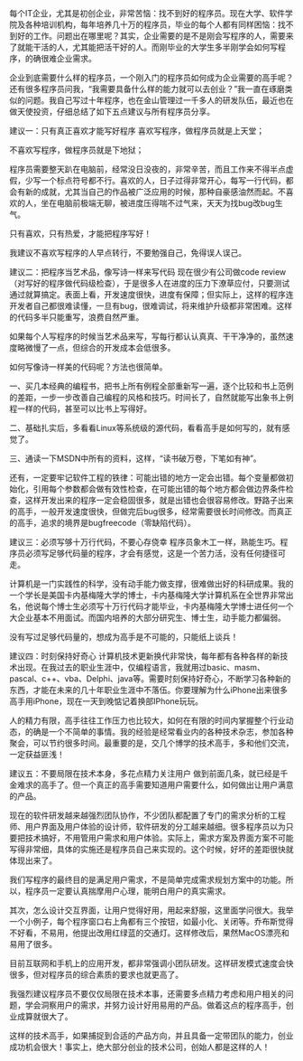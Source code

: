 每个IT企业，尤其是初创企业，非常苦恼：找不到好的程序员。现在大学、软件学院及各种培训机构，每年培养几十万的程序员，毕业的每个人都有同样困恼：找不到好的工作。问题出在哪里呢？其实，企业需要的是不是刚会写程序的人，需要来了就能干活的人，尤其能把活干好的人。而刚毕业的大学生多半刚学会如何写程序，的确很难企业需求。

企业到底需要什么样的程序员，一个刚入门的程序员如何成为企业需要的高手呢？还有很多程序员问我，“我需要具备什么样的能力就可以去创业？”我一直在琢磨类似的问题。我自己写过十年程序，也在金山管理过一千多人的研发队伍，最近也在做天使投资，仔细总结了如下五点建议与所有程序员分享。

建议一：只有真正喜欢才能写好程序
喜欢写程序，做程序员就是上天堂；

不喜欢写程序，做程序员就是下地狱；

程序员需要整天趴在电脑前，经常没日没夜的，非常辛苦，而且工作来不得半点虚假，少写一个标点符号都不行。喜欢的人，日子过得非常开心，每写一行代码，都会有新的成就，尤其当自己的作品被广泛应用的时候，那种自豪感油然而起。不喜欢的人，坐在电脑前极端无聊，被进度压得喘不过气来，天天为找bug改bug生气。

只有喜欢，只有热爱，才能把程序写好！

我建议不喜欢写程序的人早点转行，不要勉强自己，免得误人误己。

建议二：把程序当艺术品，像写诗一样来写代码
现在很少有公司做code review（对写好的程序做代码级检查），于是很多人在进度的压力下潦草应付，只要测试通过就算搞定。表面上看，开发速度很快，进度有保障；但实际上，这样的程序连开发者自己都很难读懂，一旦有bug，很难调试，将来维护升级都非常困难。这样的代码多半只能重写，浪费自然严重。

如果每个人写程序的时候当艺术品来写，写每行都认认真真、干干净净的，虽然速度略微慢了一点，但综合的开发成本会低很多。

如何写像诗一样美的代码呢？方法也很简单。

一、买几本经典的编程书，把书上所有例程全部重新写一遍，逐个比较和书上范例的差距，一步一步改善自己编程的风格和技巧。时间长了，自然就能写出象书上例程一样的代码，甚至可以比书上写得好。

二、基础扎实后，多看看Linux等系统级的源代码，看看高手是如何写的，就有感觉了。

三、通读一下MSDN中所有的资料，这样，“读书破万卷，下笔如有神”。

还有，一定要牢记软件工程的铁律：可能出错的地方一定会出错。每个变量都做初始化，引用每个参数都会做有效性检查，在可能出错的每个地方都会做边界条件检查，这样开发出来的程序一定会稳固很多，就是出错也会很容易修改。野路子出来的高手，一般开发速度很快，但做完后bug很多，经常需要很长时间修改。而真正的高手，追求的境界是bugfreecode（零缺陷代码）。

建议三：必须写够十万行代码，不要心存侥幸
程序员象木工一样，熟能生巧。程序员必须写足够代码量的程序，才会有感觉，这是一个苦力活，没有任何捷径可走。

计算机是一门实践性的科学，没有动手能力做支撑，很难做出好的科研成果。我的一个学长是美国卡内基梅隆大学的博士，卡内基梅隆大学计算机系在全世界非常出名，他说每个博士生必须写十万行代码才能毕业，卡内基梅隆大学博士进任何一个大企业基本不用面试。而国内培养的大部分研究生、博士生，动手能力都偏弱。

没有写过足够代码量的，想成为高手是不可能的，只能纸上谈兵！

建议四：时刻保持好奇心
计算机技术更新换代非常快，每年都有各种各样的新技术出现。在我过去的职业生涯中，仅编程语言，我就用过basic、masm、pascal、c++、vba、Delphi、java等。需要时刻保持好奇心，不断学习各种新的东西，才能在未来的几十年职业生涯中不落伍。你要理解为什么iPhone出来很多高手用iPhone，现在一天到晚惦记着换部IPhone玩玩。

人的精力有限，高手往往工作压力也比较大，如何在有限的时间内掌握整个行业动态，的确是一个不简单的事情。我的经验是经常看业内的各种技术杂志，参加各种聚会，可以节约很多时间。最重要的是，交几个博学的技术高手，多和他们交流，一定获益匪浅！

建议五：不要局限在技术本身，多花点精力关注用户
做到前面几条，就已经是千金难求的高手了。但一个真正的高手需要知道用户需要什么，如何做出让用户满意的产品。

现在的软件研发越来越强烈团队协作，不少团队都配置了专门的需求分析的工程师、用户界面及用户体验的设计师，软件研发的分工越来越细。很多程序员以为只要把技术搞好，不用管用户需求和用户体验。实际上，需求方案及界面方案不可能写得非常细，具体的实施还是程序员自己来实现的。这个时候，好坏的差距很快就体现出来了。

我们写程序的最终目的是满足用户需求，不是简单完成需求规划方案中的功能。所以，程序员一定要认真揣摩用户心理，能明白用户的真实需求。

其次，怎么设计交互界面，让用户觉得好用，用起来舒服，这里面学问很大。我举一个小例子，每个程序窗口右上角都有三个按钮，如最小化、关闭等。乔布斯觉得不好看，不易用，他提出改用红绿蓝的交通灯。这样修改后，果然MacOS漂亮和易用了很多。

目前互联网和手机上的应用开发，都非常强调小团队研发。这样研发模式速度会快很多，但对程序员的综合素质的要求也就更高了。

我强烈建议程序员不要仅仅局限在技术本事，还需要多点精力考虑和用户相关的问题，学会洞察用户的需求，并努力设计好用易用的产品。做着这点的程序高手，创业成算就很大了。

这样的技术高手，如果捕捉到合适的产品方向，并且具备一定带团队的能力，创业成功机会很大！事实上，绝大部分创业的技术公司，创始人都是这样的人！